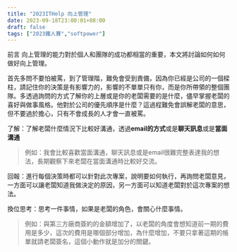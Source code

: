 ```yaml
---
title: "2023ITHelp 向上管理"
date: 2023-09-18T23:00:01+08:00
draft: false
tags: ["2023鐵人賽","softpower"]
---
```

前言
向上管理的能力對於個人和團隊的成功都相當的重要，本文將討論如何如何做好向上管理。

首先多問不要怕被罵，到了管理階，難免會受到責備，因為你已經是公司的一個樑柱，請記住你的決策是有影響力的，影響的不單單只有你，而是你所帶領的整個團隊。多透過詢問的方式了解你的上層或是你的老闆需要的是什麼，儘早掌握老闆的喜好與做事風格。他對於公司的優先順序是什麼？這過程難免會誤解老闆的意思，但不要過於擔心，只有不會成長的人才會一直被罵。

了解：了解老闆什麼情況下比較好溝通，透過**email的方式**或是**聊天訊息**或是**當面溝通**

> 例如：我會比較喜歡當面溝通，聊天訊息或是email很難完整表達我的想法，長期觀察下來老闆在當面溝通時比較好交流。

回報：進行每個決策時都可以針對此次專案，說明要如何執行，再詢問老闆意見，一方面可以讓老闆知道我做決定的原因，另一方面可以知道老闆對於這次專案的想法。

換位思考：思考一件事情，如果是老闆的角色，會關心什麼事情。
> 例如：與第三方廠商簽約的金額增加了，以老闆的角度會想知道前一期的費用是多少，這次的費用是哪個部分增加，為什麼增加，不要只拿著這期的帳單就請老闆簽名，這個小動作就是加分的關鍵。
